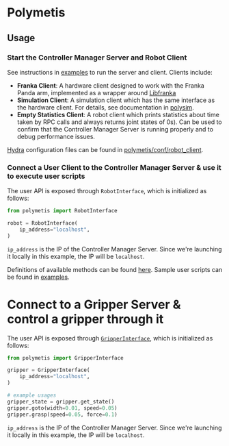 # Polymetis

## Usage

### Start the **Controller Manager Server** and **Robot Client**

See instructions in [examples](https://github.com/facebookresearch/fairo/tree/main/polymetis/examples) to run the server and client. Clients include:

- **Franka Client**: A hardware client designed to work with the Franka Panda arm, implemented as a wrapper around [Libfranka](https://frankaemika.github.io/docs/libfranka.html)
- **Simulation Client**: A simulation client which has the same interface as the hardware client. For details, see documentation in [polysim](polysim-doc).
- **Empty Statistics Client**: A robot client which prints statistics about time taken by RPC calls and always returns joint states of 0s). Can be used to confirm that the Controller Manager Server is running properly and to debug performance issues.

[Hydra](http://hydra.cc/) configuration files can be found in [polymetis/conf/robot_client](https://github.com/facebookresearch/fairo/tree/main/polymetis/polymetis/conf/robot_client).

### Connect a **User Client** to the Controller Manager Server & use it to execute user scripts

The user API is exposed through `RobotInterface`, which is initialized as follows:
```python
from polymetis import RobotInterface

robot = RobotInterface(
    ip_address="localhost",
)
```
`ip_address` is the IP of the Controller Manager Server. Since we're launching it locally in this example, the IP will be `localhost`.

Definitions of available methods can be found [here](https://github.com/facebookresearch/fairo/tree/main/polymetis/polymetis/python/polymetis/robot_interface.py).
Sample user scripts can be found in [examples](https://github.com/facebookresearch/fairo/tree/main/polymetis/examples).

# Connect to a Gripper Server & control a gripper through it
The user API is exposed through [`GripperInterface`](polymetis.gripper_interface), which is initialized as follows:
```python
from polymetis import GripperInterface

gripper = GripperInterface(
    ip_address="localhost",
)

# example usages
gripper_state = gripper.get_state()
gripper.goto(width=0.01, speed=0.05)
gripper.grasp(speed=0.05, force=0.1)
```
`ip_address` is the IP of the Controller Manager Server. Since we're launching it locally in this example, the IP will be `localhost`.
